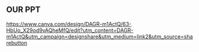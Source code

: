 ## OUR PPT

https://www.canva.com/design/DAGR-m1ActQ/63-HbUo_X29od9vAQheMfQ/edit?utm_content=DAGR-m1ActQ&utm_campaign=designshare&utm_medium=link2&utm_source=sharebutton 
